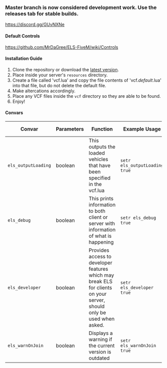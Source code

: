 ### Master branch is now considered development work. Use the releases tab for stable builds.
https://discord.gg/GUvNXNe

#### Default Controls
https://github.com/MrDaGree/ELS-FiveM/wiki/Controls

#### Installation Guide
1. Clone the repository or download the [latest version](../../releases/latest).
2. Place inside your server's `resources` directory.
3. Create a file called 'vcf.lua' and copy the file contents of 'vcf._default_.lua' into that file, but do not delete the default file.
4. Make altercations accordingly.
5. Place any VCF files inside the `vcf` directory so they are able to be found.
6. Enjoy!

#### Convars
| Convar              | Parameters        | Function                                                                                                              | Example Usage                | Default State |
|---------------------|-------------------|-----------------------------------------------------------------------------------------------------------------------|------------------------------|---------------|
| `els_outputLoading` | boolean           | This outputs the loaded vehicles that have been specified in the vcf.lua                                              | `setr els_outputLoading true` | "false"      |
| `els_debug`         | boolean           | This prints information to both client or server with information of what is happening                                | `setr els_debug true`         | "false"      |
| `els_developer`     | boolean           | Provides access to developer features which may break ELS for clients on your server, should only be used when asked. | `setr els_developer true`     | "false"      |
| `els_warnOnJoin`    | boolean           | Displays a warning if the current version is outdated                                                                 | `setr els_warnOnJoin true`    | "false"      |
